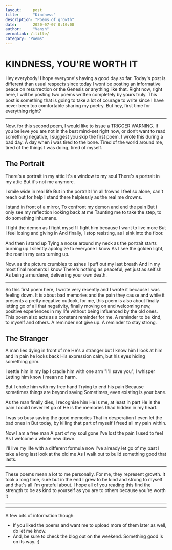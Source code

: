 ```yaml
---
layout:     post
title:      "Kindness"
description: "Poems of growth"
date:       2020-07-07 0:10:00
author:     "Vansh"
permalink: /:title/
category: "Poems"
---
```


# KINDNESS, YOU'RE WORTH IT

Hey everybody! I hope everyone's having a good day so far. Today's post is different than usual
respects since today I wont be posting an informative peace on resurrection or the Genesis or
anything like that. Right now, right here, I will be posting two poems written completely by yours
truly. This post is something that is going to take a lot of courage to write since I have never
been too comfortable sharing my poetry. But hey, first time for everything right?

***

Now, for this second poem, I would like to issue a TRIGGER WARNING. If you believe you are not
in the best mind-set right now, or don’t want to read something negative, I suggest you skip the
first poem. I wrote this during a bad day. A day when i was tired to the bone. Tired of the world
around me, tired of the things I was doing, tired of myself.

## The Portrait

There's a portrait in my attic
It's a window to my soul
There's a portrait in my attic
But it's not me anymore.

I smile wide in real life
But in the portrait I'm all frowns
I feel so alone, can't reach out for help
I stand there helplessly as the real me drowns.

I stand in front of a mirror,
To confront my demon and end the pain
But i only see my reflection looking back at me
Taunting me to take the step, to do something inhumane.

I fight the demon as I fight myself
I fight him because I want to live more
But I feel losing and giving in
And finally, I stop resisting, as I sink into the floor.

And then i stand up
Tying a noose around my neck as the portrait starts burning up
I silently apologize to everyone I know
As I see the golden light, the roar in my ears turning up.

Now, as the picture crumbles to ashes
I puff out my last breath
And in my most final moments I know
There's nothing as peaceful, yet just as selfish
As being a murderer, delivering your own death.

***


So this first poem here, I wrote very recently and I wrote it because I was feeling down. It is
about bad memories and the pain they cause and while it presents a pretty negative outlook,
for me, this poem is also about finally letting go of all that negativity, finally moving on and
welcoming new, positive experiences in my life without being influenced by the old ones. This
poem also acts as a constant reminder for me. A reminder to be kind, to myself and others. A
reminder not give up. A reminder to stay strong.

## The Stranger

A man lies dying in front of me
He's a stranger but I know him
I look at him and in pain he looks back
His expression calm, but his eyes hiding something girm.

I settle him in my lap
I cradle him with one arm
"I'll save you", I whisper
Letting him know I mean no harm.

But I choke him with my free hand
Trying to end his pain
Because sometimes things are beyond saving
Sometimes, even existing is your bane.

As the man finally dies, I recognise him
He is me, at least in part
He is the pain I could never let go of
He is the memories I had hidden in my heart.

I was so busy saving the good memories
That in desperation I even let the bad ones in
But today, by killing that part of myself
I freed all my pain within.

Now I am a free man
A part of my soul gone
I've lost the pain I used to feel
As I welcome a whole new dawn.

I'll live my life with a different formula now
I've already let go of my past
I take a long last look at the old me
As I walk out to build something good that lasts.

***

These poems mean a lot to me personally. For me, they represent growth. It took a long time,
sure but in the end I grew to be kind and strong to myself and that's all I'm grateful about. I hope all of you reading this find the
strength to be as kind to yourself as you are to others because you're worth it

***
***

A few bits of information though:
+ If you liked the poems and want me to upload more of them later as well, do let me know.
+ And, be sure to check the blog out on the weekend. Something good is on its way. :)
